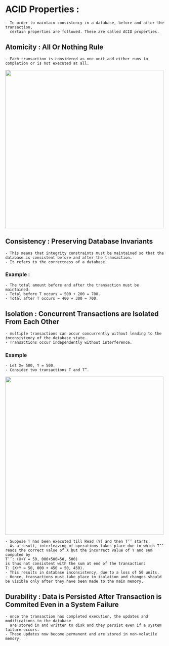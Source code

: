 # ACID Properties :
    - In order to maintain consistency in a database, before and after the transaction,
      certain properties are followed. These are called ACID properties. 

## Atomicity : All Or Nothing Rule
    - Each transaction is considered as one unit and either runs to completion or is not executed at all.

[<img src="https://media.geeksforgeeks.org/wp-content/uploads/11-6.jpg" width="500"/>](image)


## Consistency : Preserving Database Invariants
    - This means that integrity constraints must be maintained so that the database is consistent before and after the transaction.
    - It refers to the correctness of a database.
   
### Example :
    - The total amount before and after the transaction must be maintained.
    - Total before T occurs = 500 + 200 = 700.
    - Total after T occurs = 400 + 300 = 700.


## Isolation : Concurrent Transactions are Isolated From Each Other
    - multiple transactions can occur concurrently without leading to the inconsistency of the database state.
    - Transactions occur independently without interference. 

### Example

    - Let X= 500, Y = 500. 
    - Consider two transactions T and T”. 

[<img src="https://media.geeksforgeeks.org/wp-content/uploads/20210402015259/isolation-300x137.jpg" width="500"/>](image)

    - Suppose T has been executed till Read (Y) and then T’’ starts.
    - As a result, interleaving of operations takes place due to which T’’ reads the correct value of X but the incorrect value of Y and sum computed by 
    T’’: (X+Y = 50, 000+500=50, 500)
    is thus not consistent with the sum at end of the transaction: 
    T: (X+Y = 50, 000 + 450 = 50, 450).
    - This results in database inconsistency, due to a loss of 50 units.
    - Hence, transactions must take place in isolation and changes should be visible only after they have been made to the main memory.

## Durability : Data is Persisted After Transaction is Commited Even in a System Failure

    - once the transaction has completed execution, the updates and modifications to the database
      are stored in and written to disk and they persist even if a system failure occurs.
    - These updates now become permanent and are stored in non-volatile memory.